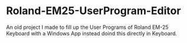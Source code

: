 # Roland-EM25-UserProgram-Editor
An old project I made to fill up the User Programs of Roland EM-25 Keyboard with a Windows App instead doind this directly in Keyboard.
